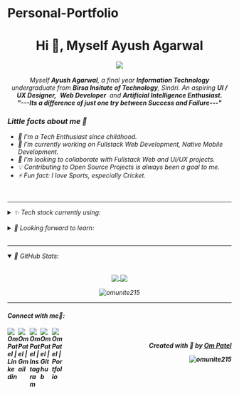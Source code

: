 # Personal-Portfolio
<h1 align="center">Hi 🙏, Myself Ayush Agarwal</h1>
<p align="center">
  <a href="https://github.com/Ratheshan03/readme-typing-svg"><img src="https://readme-typing-svg.herokuapp.com?lines=Information+Technology+Undergraduate;UI+/+UX+Designer;Web+Developer;Data+Analyst;Aspiring+Learner&center=true&width=500&height=50"></a>
</p>

<p align="center">
  <em>
    Myself <b>Ayush Agarwal</b>, a final year <b>Information Technology</b> undergraduate from <b>Birsa Insitute of Technology</b>, Sindri.
    An aspiring <b>UI / UX Designer,</b>&nbsp; <b>Web Developer</b>&nbsp; and <b> Artificial Intelligence Enthusiast.</b> 
  <br>
  <b><i>"---Its a difference of just one try between Success and Failure---"</i></b>
</p>

<h3>Little facts about me 🧑</h3>

- 🧞 I'm a Tech Enthusiast since childhood.
- 🔭 I’m currently working on Fullstack Web Development, Native Mobile Development.
- 👯 I’m looking to collaborate with Fullstack Web and UI/UX projects.
- 💡 Contributing to Open Source Projects is always been a goal to me.
- ⚡ Fun fact: I love Sports, especially Cricket.
<br>

---

<details>
<summary>
  ✨ Tech stack currently using:
</summary>
   <br>
<code><a href="https://www.oracle.com/java/" target="_blank"><img height="30" src="https://www.vectorlogo.zone/logos/java/java-icon.svg"></a></code>
<code><a href="https://www.javascript.com/" target="_blank"><img height="30" src="https://raw.githubusercontent.com/devicons/devicon/master/icons/javascript/javascript-plain.svg"></a></code>
<code><a href="https://www.typescriptlang.org/" target="_blank"><img height="30" src="https://www.vectorlogo.zone/logos/typescriptlang/typescriptlang-icon.svg" alt="TypeScript"></a></code>
<code><a href="https://reactjs.org/" target="_blank"><img height="30" src="https://www.vectorlogo.zone/logos/reactjs/reactjs-icon.svg"></a></code>
<code><a href="https://nextjs.org/" target="_blank"><img height="30" src="https://upload.wikimedia.org/wikipedia/commons/thumb/1/10/Cib-next-js_%28CoreUI_Icons_v1.0.0%29.svg/120px-Cib-next-js_%28CoreUI_Icons_v1.0.0%29.svg.png"></a></code>
<code><a href="https://www.w3schools.com/html/" target="_blank"><img height="30" src="https://www.vectorlogo.zone/logos/w3_html5/w3_html5-icon.svg"></a></code>
<code><a href="https://www.w3schools.com/css/" target="_blank"><img height="30" src="https://raw.githubusercontent.com/devicons/devicon/master/icons/css3/css3-original.svg"></a></code>
<code><a href="https://www.netlify.com/" target="_blank"><img src="https://www.vectorlogo.zone/logos/netlify/netlify-icon.svg" alt="netlify"  height="30"></a></code>
<code><a href="https://redux.js.org" target="_blank"> <img src="https://raw.githubusercontent.com/devicons/devicon/master/icons/redux/redux-original.svg" alt="redux" height="30"></a></code>
<code><a href="https://sass-lang.com" target="_blank"> <img src="https://raw.githubusercontent.com/devicons/devicon/master/icons/sass/sass-original.svg" alt="sass"  height="30"></a></code>
<code><a href="https://getbootstrap.com/" target="_blank"><img height="30" src="https://upload.wikimedia.org/wikipedia/commons/thumb/b/b2/Bootstrap_logo.svg/512px-Bootstrap_logo.svg.png?20210507000024"></a></code>
 <code> <a href="https://tailwindcss.com/" target="_blank"> <img src="https://www.vectorlogo.zone/logos/tailwindcss/tailwindcss-icon.svg" alt="tailwind" height="30"/> </a> </code>
<code><a href="https://nodejs.org/en/" target="_blank"><img height="30" src="https://www.vectorlogo.zone/logos/nodejs/nodejs-icon.svg"></a></code>
<code><a href="https://git-scm.com/" target="_blank"><img height="30" src="https://www.vectorlogo.zone/logos/git-scm/git-scm-icon.svg"></a></code>
</details>
<br>

<details>
<summary>
  🌱 Looking forward to learn:
</summary>
   <br>
<code><a href="https://flutter.dev/" target="_blank"><img height="30" src="https://www.vectorlogo.zone/logos/flutterio/flutterio-icon.svg"></a></code>
<code><a href="https://cloud.google.com/" target="_blank"><img height="30" src="https://www.vectorlogo.zone/logos/google_cloud/google_cloud-icon.svg"></a></code>
<code><a href="https://analytics.google.com/" target="_blank"><img height="30" src="https://www.vectorlogo.zone/logos/google_analytics/google_analytics-icon.svg"></a></code>
<code><a href="https://www.tensorflow.org/" target="_blank"><img height="30" src="https://www.vectorlogo.zone/logos/tensorflow/tensorflow-icon.svg"></a></code>
<code><a href="https://reactnative.dev/" target="_blank"><img height="30" src="https://www.vectorlogo.zone/logos/reactjs/reactjs-icon.svg"></a></code>
<code><a href="https://aws.amazon.com/" target="_blank"><img height="30" src="https://www.vectorlogo.zone/logos/amazon_aws/amazon_aws-icon.svg"></a></code>
</details>
<br>

---

<details open="">
<summary>
 📔 GitHub Stats:
</summary>
<br>
<p align="center">
  <a href="https://github.com/omunite215">
    <img align="center"  height="175px" src="https://github-readme-stats.vercel.app/api?username=omunite215&show_icons=true&hide_border=true&title_color=94b4a4&amp&icon_color=FFFFFF&amp&text_color=FFFFFF&amp&bg_color=000000&count_private=true&include_all_commits=true"/>
  </a>
  <a href="https://github.com/omunite215">
    <img align="center" height="175px"  src="https://github-readme-stats.vercel.app/api/top-langs/?username=omunite215&text_color=FFFFFF&bg_color=000000&title_color=94b4a4&langs_count=15&layout=compact&hide_border=true" />
  </a>
</p>
  <p align="center"><img align="center" src="https://github-readme-streak-stats.herokuapp.com/?user=omunite215&text_color=FFFFFF&bg_color=000000&title_color=94b4a4&langs_count=15&layout=compact&hide_border=true" alt="omunite215" /></p>
</details>

---

<h4> Connect with me🤝: <h4>
  </hr>
  <a href="https://www.linkedin.com/in/om-patel-401068143/">
   <img align="left" alt=" Om Patel | Linkedin" width="24px" src="https://www.vectorlogo.zone/logos/linkedin/linkedin-icon.svg" />
  </a>
  <a href="mailto:omunite21@gmail.com">
    <img align="left" alt="Om Patel | Gmail" width="26px" src="https://www.vectorlogo.zone/logos/gmail/gmail-icon.svg" />
  </a>
  <a href="https://www.instagram.com/_21omp/">
    <img align="left" alt="Om Patel | Instagram" width="24px" src="https://www.vectorlogo.zone/logos/instagram/instagram-icon.svg" />
  </a>
   <a href="https://github.com/omunite215">
    <img align="left" alt="Om Patel | Github" width="26px" src="https://www.vectorlogo.zone/logos/github/github-tile.svg" />
  </a>
  <a href="https://portfoliobyom.netlify.app/">
    <img align="left" alt="Om Patel | Portfolio" width="26px" src="https://www.svgrepo.com/show/474386/internet.svg" />
  </a>
  <br>
  
<p align="right" > Created with 🧡 by <a href="https://github.com/omunite215">Om Patel</a></p>
<p align="right" > <img src="https://komarev.com/ghpvc/?username=omunite215&label=Profile%20views&color=0e75b6&style=flat" alt="omunite215" /> </p>
